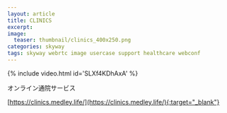 ```yaml
---
layout: article
title: CLINICS
excerpt:
image:
  teaser: thumbnail/clinics_400x250.png
categories: skyway
tags: skyway webrtc image usercase support healthcare webconf
---
```


{% include video.html id='SLXf4KDhAxA' %}

オンライン通院サービス

[https://clinics.medley.life/](https://clinics.medley.life/){:target="_blank"}
